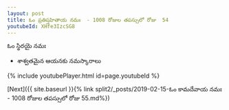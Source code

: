```yaml
---
layout: post
title: ఓం ప్రతిష్తహితాయ నమః  - 1008 రోజుల తపస్సులో రోజు  54
youtubeId: XHfe3IzcSG8
---
```

 
 
 ఓం స్థిరయై నమః  
 
 - శాశ్వతమైన ఆయనకు నమస్కారాలు 
 
  
 
  
 
 
 
 
 
 


{% include youtubePlayer.html id=page.youtubeId %}
 
[Next]({{ site.baseurl }}{% link  split2/_posts/2019-02-15-ఓం కామదేవాయ నమః  - 1008 రోజుల తపస్సులో రోజు  55.md%})
 
